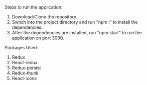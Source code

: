 Steps to run the application:
1. Download/Clone the repository.
2. Switch into the project directory and run "npm i" to install the dependencies.
3. After the dependencies are installed, run "npm start" to run the application on port 3000.

Packages Used: 
1. Redux
2. React-redux
3. Redux-persist
4. Redux-thunk
4. React-icons
